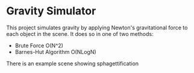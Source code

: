 # Gravity Simulator

This project simulates gravity by applying Newton's gravitational force to each object in the scene. It does so in one of two methods:
- Brute Force   O(N^2)
- Barnes-Hut Algorithm   O(NLogN)

There is an example scene showing sphagettification